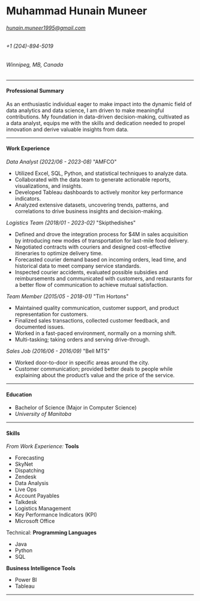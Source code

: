 # **Muhammad Hunain Muneer**
###### *hunain.muneer1995@gmail.com*
###### +1 (204)-894-5019
###### Winnipeg, MB, Canada
---
#### Professional Summary
As an enthusiastic individual eager to make impact into the dynamic field of data analytics and data science, I am driven to
make meaningful contributions. My foundation in data-driven decision-making, cultivated as a data analyst, equips me with the skills and dedication needed to propel innovation and
derive valuable insights from data.

---
#### Work Experience
*Data Analyst (2022/06 - 2023-08)*
"AMFCO"
* Utilized Excel, SQL, Python, and statistical techniques to analyze data.
* Collaborated with the data team to generate actionable reports, visualizations, and insights.
* Developed Tableau dashboards to actively monitor key performance indicators.
* Analyzed extensive datasets, uncovering trends, patterns, and correlations to drive business insights and
decision-making.

*Logistics Team (2018/01 - 2023-02)*
"Skipthedishes"
* Defined and drove the integration process for $4M in sales acquisition by introducing new modes of transportation for last-mile food delivery. 
* Negotiated contracts with couriers and designed cost-effective itineraries to optimize delivery time. 
* Forecasted courier demand based on incoming orders, lead time, and historical data to meet company service standards.
* Inspected courier accidents, evaluated possible subsidies and reimbursements and communicated with customers, and restaurants for a better flow of communication to achieve mutual satisfaction. 

*Team Member (2015/05 - 2018-01)*
"Tim Hortons"
* Maintained quality communication, customer support, and product representation for customers. 
* Finalized sales transactions, collected customer feedback, and documented issues.  
* Worked in a fast-paced environment, normally on a morning shift.
* Multi-tasking; taking orders and serving drive-through.

*Sales Job (2016/06 - 2016/09)*
"Bell MTS"
* Worked door-to-door in specific areas around the city. 
* Customer communication; provided better deals to people while explaining about the product’s value and the price of the service.

---
#### Education

* Bachelor of Science (Major in Computer Science)
* *University of Manitoba*
  
---
#### Skills

*From Work Experience:* 
 **Tools** 
* Forecasting
* SkyNet 
* Dispatching
* Zendesk
* Data Analysis
* Live Ops 
* Account Payables
* Talkdesk 
* Logistics Management
* Key Performance Indicators (KPI)
* Microsoft Office 

Technical:
**Programming Languages** 
* Java  
* Python 
* SQL
 
**Business Intelligence Tools** 
* Power BI
* Tableau
***
